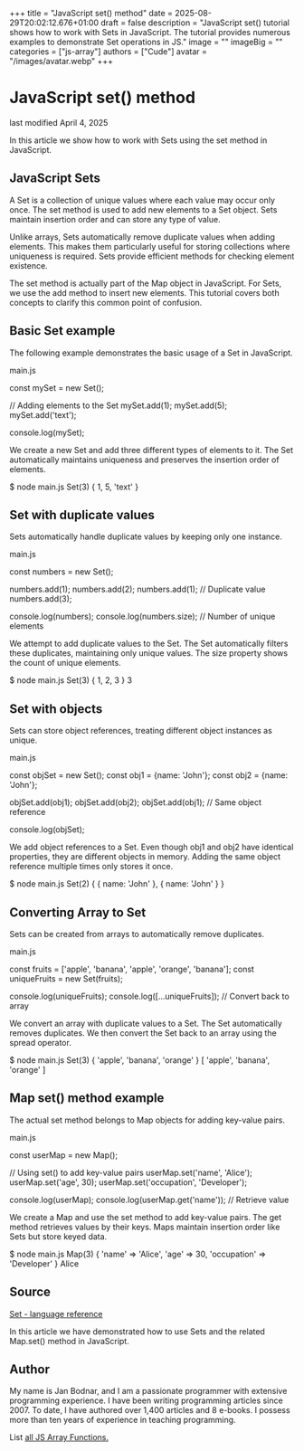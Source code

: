 +++
title = "JavaScript set() method"
date = 2025-08-29T20:02:12.676+01:00
draft = false
description = "JavaScript set() tutorial shows how to work with Sets in JavaScript. The tutorial provides numerous examples to demonstrate Set operations in JS."
image = ""
imageBig = ""
categories = ["js-array"]
authors = ["Cude"]
avatar = "/images/avatar.webp"
+++

# JavaScript set() method

last modified April 4, 2025

 

In this article we show how to work with Sets using the set method
in JavaScript.

## JavaScript Sets

A Set is a collection of unique values where each value may occur only once. 
The set method is used to add new elements to a Set object. 
Sets maintain insertion order and can store any type of value.

Unlike arrays, Sets automatically remove duplicate values when adding elements.
This makes them particularly useful for storing collections where uniqueness is
required. Sets provide efficient methods for checking element existence.

The set method is actually part of the Map object in JavaScript.
For Sets, we use the add method to insert new elements. This
tutorial covers both concepts to clarify this common point of confusion.

## Basic Set example

The following example demonstrates the basic usage of a Set in JavaScript.

main.js
  

const mySet = new Set();

// Adding elements to the Set
mySet.add(1);
mySet.add(5);
mySet.add('text');

console.log(mySet);

We create a new Set and add three different types of elements to it. The Set
automatically maintains uniqueness and preserves the insertion order of elements.

$ node main.js
Set(3) { 1, 5, 'text' }

## Set with duplicate values

Sets automatically handle duplicate values by keeping only one instance.

main.js
  

const numbers = new Set();

numbers.add(1);
numbers.add(2);
numbers.add(1); // Duplicate value
numbers.add(3);

console.log(numbers);
console.log(numbers.size); // Number of unique elements

We attempt to add duplicate values to the Set. The Set automatically filters
these duplicates, maintaining only unique values. The size property
shows the count of unique elements.

$ node main.js
Set(3) { 1, 2, 3 }
3

## Set with objects

Sets can store object references, treating different object instances as unique.

main.js
  

const objSet = new Set();
const obj1 = {name: 'John'};
const obj2 = {name: 'John'};

objSet.add(obj1);
objSet.add(obj2);
objSet.add(obj1); // Same object reference

console.log(objSet);

We add object references to a Set. Even though obj1 and obj2 have identical
properties, they are different objects in memory. Adding the same object
reference multiple times only stores it once.

$ node main.js
Set(2) { { name: 'John' }, { name: 'John' } }

## Converting Array to Set

Sets can be created from arrays to automatically remove duplicates.

main.js
  

const fruits = ['apple', 'banana', 'apple', 'orange', 'banana'];
const uniqueFruits = new Set(fruits);

console.log(uniqueFruits);
console.log([...uniqueFruits]); // Convert back to array

We convert an array with duplicate values to a Set. The Set automatically removes
duplicates. We then convert the Set back to an array using the spread operator.

$ node main.js
Set(3) { 'apple', 'banana', 'orange' }
[ 'apple', 'banana', 'orange' ]

## Map set() method example

The actual set method belongs to Map objects for adding key-value
pairs.

main.js
  

const userMap = new Map();

// Using set() to add key-value pairs
userMap.set('name', 'Alice');
userMap.set('age', 30);
userMap.set('occupation', 'Developer');

console.log(userMap);
console.log(userMap.get('name')); // Retrieve value

We create a Map and use the set method to add key-value pairs.
The get method retrieves values by their keys. Maps maintain
insertion order like Sets but store keyed data.

$ node main.js
Map(3) {
  'name' =&gt; 'Alice',
  'age' =&gt; 30,
  'occupation' =&gt; 'Developer'
}
Alice

## Source

[Set - language reference](https://developer.mozilla.org/en-US/docs/Web/JavaScript/Reference/Global_Objects/Set)

In this article we have demonstrated how to use Sets and the related Map.set()
method in JavaScript.

## Author

My name is Jan Bodnar, and I am a passionate programmer with extensive
programming experience. I have been writing programming articles since 2007.
To date, I have authored over 1,400 articles and 8 e-books. I possess more
than ten years of experience in teaching programming.

List [all JS Array Functions.](/javascript/#js-array)